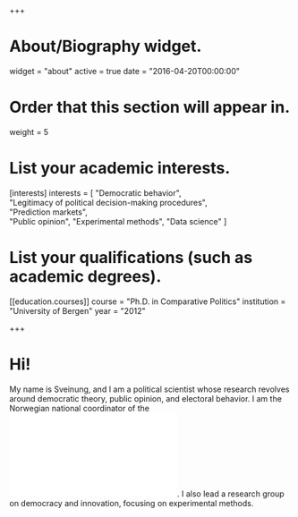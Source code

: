 +++
# About/Biography widget.
widget = "about"
active = true
date = "2016-04-20T00:00:00"

# Order that this section will appear in.
weight = 5

# List your academic interests.
[interests]
  interests = [
    "Democratic behavior",  
    "Legitimacy of political decision-making procedures",   
    "Prediction markets",  
    "Public opinion",
    "Experimental methods",
    "Data science"
  ]
# List your qualifications (such as academic degrees).
[[education.courses]]
  course = "Ph.D. in Comparative Politics"
  institution = "University of Bergen"
  year = "2012"

+++

# Hi!

My name is Sveinung, and I am a political scientist whose research revolves around democratic theory, public opinion, and electoral behavior.
I am the Norwegian national coordinator of the ![European Social Survey](www.europeansocialsurvey.org).
I also lead a research group on democracy and innovation, focusing on experimental methods.
